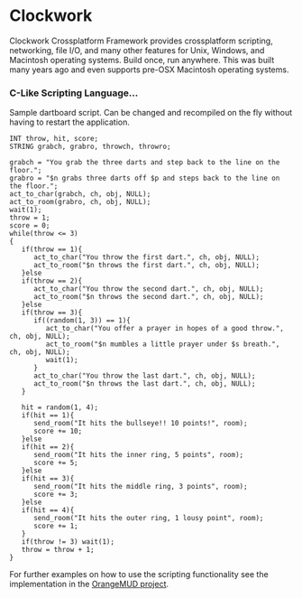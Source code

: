 # Clockwork
Clockwork Crossplatform Framework provides crossplatform scripting, networking, file I/O, and many other features for Unix, Windows, and Macintosh operating systems. Build once, run anywhere. This was built many years ago and even supports pre-OSX Macintosh operating systems. 

### C-Like Scripting Language...
Sample dartboard script. Can be changed and recompiled on the fly without having to restart the application.

```
INT throw, hit, score;
STRING grabch, grabro, throwch, throwro;

grabch = "You grab the three darts and step back to the line on the floor.";
grabro = "$n grabs three darts off $p and steps back to the line on the floor.";
act_to_char(grabch, ch, obj, NULL);
act_to_room(grabro, ch, obj, NULL);
wait(1);
throw = 1;
score = 0;
while(throw <= 3)
{
   if(throw == 1){
      act_to_char("You throw the first dart.", ch, obj, NULL);
      act_to_room("$n throws the first dart.", ch, obj, NULL);
   }else
   if(throw == 2){
      act_to_char("You throw the second dart.", ch, obj, NULL);
      act_to_room("$n throws the second dart.", ch, obj, NULL);
   }else
   if(throw == 3){
      if((random(1, 3)) == 1){
         act_to_char("You offer a prayer in hopes of a good throw.", ch, obj, NULL);
         act_to_room("$n mumbles a little prayer under $s breath.", ch, obj, NULL);
         wait(1);
      }
      act_to_char("You throw the last dart.", ch, obj, NULL);
      act_to_room("$n throws the last dart.", ch, obj, NULL);
   }

   hit = random(1, 4);
   if(hit == 1){
      send_room("It hits the bullseye!! 10 points!", room);
      score += 10;
   }else
   if(hit == 2){
      send_room("It hits the inner ring, 5 points", room);
      score += 5;
   }else
   if(hit == 3){
      send_room("It hits the middle ring, 3 points", room);
      score += 3;
   }else
   if(hit == 4){
      send_room("It hits the outer ring, 1 lousy point", room);
      score += 1;
   }
   if(throw != 3) wait(1);
   throw = throw + 1;
}
```
For further examples on how to use the scripting functionality see the implementation in the [OrangeMUD project](https://github.com/nolancs/OrangeMUD). 
